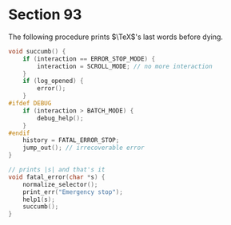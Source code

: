 # Section 93

The following procedure prints $\TeX$'s last words before dying.

```c error.c
void succumb() {
    if (interaction == ERROR_STOP_MODE) {
        interaction = SCROLL_MODE; // no more interaction
    }
    if (log_opened) {
        error();
    }
#ifdef DEBUG
    if (interaction > BATCH_MODE) {
        debug_help();
    }
#endif
    history = FATAL_ERROR_STOP;
    jump_out(); // irrecoverable error
}

// prints |s| and that's it
void fatal_error(char *s) {
    normalize_selector();
    print_err("Emergency stop");
    help1(s);
    succumb();
}
```
